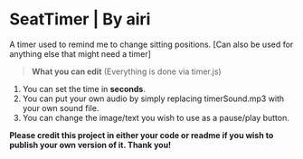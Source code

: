 # SeatTimer | By airi
A timer used to remind me to change sitting positions.
[Can also be used for anything else that might need a timer]

>**What you can edit**
(Everything is done via timer.js)
1. You can set the time in __seconds__.
2. You can put your own audio by simply replacing timerSound.mp3 with your own sound file.
3. You can change the image/text you wish to use as a pause/play button.


**Please credit this project in either your code or readme if you wish to publish your own version of it. Thank you!**
